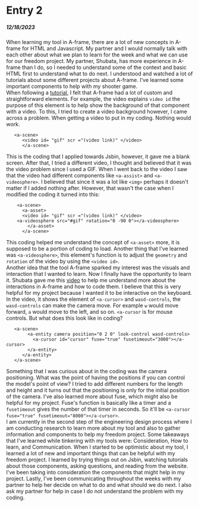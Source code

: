 # Entry 2
##### 12/18/2023
When learning my tool in A-frame, there are a lot of new concepts in A-frame for HTML and Javascript. My partner and I would normally talk with each other about what we plan to learn for the week and what we can use for our freedom project. My partner, Shubata, has more experience in A-frame than I do, so I needed to understand some of the context and basic HTML first to understand what to do next. I understood and watched a lot of tutorials about some different projects about A-frame. I've learned some important components to help with my shooter game.   
When following a [tutorial](https://www.youtube.com/watch?v=ZFTSLHd7xgY&ab_channel=DaniloPasquariello), I felt that A-frame had a lot of custom and straightforward elements. For example, the video explains `video id` the purpose of this element is to help show the background of that component with a video. To this, I tried to create a video background however, I came across a problem. When getting a video to put in my coding. Nothing would work. 
```
   <a-scene>
      <video id= "gif" scr ="(video link)" </video>
      </a-scene>
```
This is the coding that I applied towards Jsbin, however, it gave me a blank screen. After that, I tried a different video, I thought and believed that it was the video problem since I used a GIF. When I went back to the video I saw that the video had different components like `<a-assist>` and `<a-videosphere>`. I believed that since it was a lot like `<img>` perhaps it doesn't matter if I added nothing after. However, that wasn't the case when I modified the coding it turned into this:   
```
    <a-scene>
      <a-asset>
      <video id= "gif" scr ="(video link)" </video>
    <a-videosphere src="#gif" rotation="0 -90 0"></a-videosphere>
        </a-asset>
      </a-scene>
```
This coding helped me understand the concept of `<a-asset>` more, it is supposed to be a portion of coding to load. Another thing that I've learned was `<a-videosphere>`, this element's function is to adjust the `geometry` and `rotation` of the video by using the `<video id>`.  
Another idea that the tool A-frame sparked my interest was the visuals and interaction that I wanted to learn. Now I finally have the opportunity to learn it. Shubata gave me this [video](https://www.youtube.com/watch?v=HrLsr-nzZGA&ab_channel=UWRealityLab) to help me understand more about the interactions in A-frame and how to code them. I believe that this is very helpful for my project because I wanted it to be interactive on the keyboard. In the video, it shows the element of `<a-cursor>` and  `wasd-controls`, the `wasd-controls` can make the camera move. For example `w` would move forward, `a` would move to the left, and so on. `<a-cursor` is for mouse controls. But what does this look like in coding?  
```
   <a-scene>
        <a-entity camera position="0 2 0" look-control wasd-controls>
          <a-cursor id="cursor" fuse="true" fusetimeout="3000"></a-cursor>
        </a-entity>
      </a-entity>
   </a-scene>
```
Something that I was curious about in the coding was the camera positioning. What was the point of having the positions if you can control the model's point of view? I tried to add different numbers for the length and height and it turns out that the positioning is only for the initial position of the camera. I've also learned more about fuse, which might also be helpful for my project. Fuse's function is basically like a timer and a `fusetimeout` gives the number of that timer in seconds. So it'll be `<a-cursor fuse="true" fusetimeout="8000"></a-cursor>`.  
I am currently in the second step of the engineering design process where I am conducting research to learn more about my tool and also to gather information and components to help my freedom project. Some takeaways that I've learned while tinkering with my tools were: Consideration, How to learn, and Communication. When I started to be optimistic about my tool, I learned a lot of new and important things that can be helpful with my freedom project. I learned by trying things out on Jsbin, watching tutorials about those components, asking questions, and reading from the website. I've been taking into consideration the components that might help in my project. Lastly, I've been communicating throughout the weeks with my partner to help her decide on what to do and what should we do next. I also ask my partner for help in case I do not understand the problem with my coding. 
